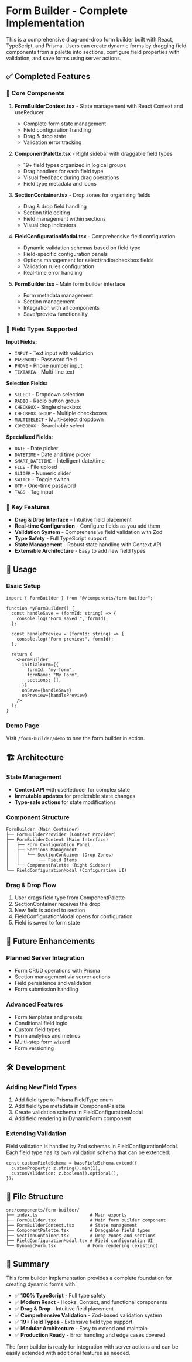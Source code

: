 # Form Builder - Complete Implementation

This is a comprehensive drag-and-drop form builder built with React, TypeScript, and Prisma. Users can create dynamic forms by dragging field components from a palette into sections, configure field properties with validation, and save forms using server actions.

## ✅ Completed Features

### 🎨 Core Components

1. **FormBuilderContext.tsx** - State management with React Context and useReducer

   - Complete form state management
   - Field configuration handling
   - Drag & drop state
   - Validation error tracking

2. **ComponentPalette.tsx** - Right sidebar with draggable field types

   - 19+ field types organized in logical groups
   - Drag handlers for each field type
   - Visual feedback during drag operations
   - Field type metadata and icons

3. **SectionContainer.tsx** - Drop zones for organizing fields

   - Drag & drop field handling
   - Section title editing
   - Field management within sections
   - Visual drop indicators

4. **FieldConfigurationModal.tsx** - Comprehensive field configuration

   - Dynamic validation schemas based on field type
   - Field-specific configuration panels
   - Options management for select/radio/checkbox fields
   - Validation rules configuration
   - Real-time error handling

5. **FormBuilder.tsx** - Main form builder interface
   - Form metadata management
   - Section management
   - Integration with all components
   - Save/preview functionality

### 🔧 Field Types Supported

**Input Fields:**

- `INPUT` - Text input with validation
- `PASSWORD` - Password field
- `PHONE` - Phone number input
- `TEXTAREA` - Multi-line text

**Selection Fields:**

- `SELECT` - Dropdown selection
- `RADIO` - Radio button group
- `CHECKBOX` - Single checkbox
- `CHECKBOX_GROUP` - Multiple checkboxes
- `MULTISELECT` - Multi-select dropdown
- `COMBOBOX` - Searchable select

**Specialized Fields:**

- `DATE` - Date picker
- `DATETIME` - Date and time picker
- `SMART_DATETIME` - Intelligent date/time
- `FILE` - File upload
- `SLIDER` - Numeric slider
- `SWITCH` - Toggle switch
- `OTP` - One-time password
- `TAGS` - Tag input

### 🎯 Key Features

- **Drag & Drop Interface** - Intuitive field placement
- **Real-time Configuration** - Configure fields as you add them
- **Validation System** - Comprehensive field validation with Zod
- **Type Safety** - Full TypeScript support
- **State Management** - Robust state handling with Context API
- **Extensible Architecture** - Easy to add new field types

## 🚀 Usage

### Basic Setup

```tsx
import { FormBuilder } from "@/components/form-builder";

function MyFormBuilder() {
  const handleSave = (formId: string) => {
    console.log("Form saved:", formId);
  };

  const handlePreview = (formId: string) => {
    console.log("Form preview:", formId);
  };

  return (
    <FormBuilder
      initialForm={{
        formId: "my-form",
        formName: "My Form",
        sections: [],
      }}
      onSave={handleSave}
      onPreview={handlePreview}
    />
  );
}
```

### Demo Page

Visit `/form-builder/demo` to see the form builder in action.

## 🏗️ Architecture

### State Management

- **Context API** with useReducer for complex state
- **Immutable updates** for predictable state changes
- **Type-safe actions** for state modifications

### Component Structure

```
FormBuilder (Main Container)
├── FormBuilderProvider (Context Provider)
├── FormBuilderContent (Main Interface)
│   ├── Form Configuration Panel
│   ├── Sections Management
│   │   └── SectionContainer (Drop Zones)
│   │       └── Field Items
│   └── ComponentPalette (Right Sidebar)
└── FieldConfigurationModal (Configuration UI)
```

### Drag & Drop Flow

1. User drags field type from ComponentPalette
2. SectionContainer receives the drop
3. New field is added to section
4. FieldConfigurationModal opens for configuration
5. Field is saved to form state

## 🔮 Future Enhancements

### Planned Server Integration

- Form CRUD operations with Prisma
- Section management via server actions
- Field persistence and validation
- Form submission handling

### Advanced Features

- Form templates and presets
- Conditional field logic
- Custom field types
- Form analytics and metrics
- Multi-step form wizard
- Form versioning

## 🛠️ Development

### Adding New Field Types

1. Add field type to Prisma FieldType enum
2. Add field type metadata in ComponentPalette
3. Create validation schema in FieldConfigurationModal
4. Add field rendering in DynamicForm component

### Extending Validation

Field validation is handled by Zod schemas in FieldConfigurationModal. Each field type has its own validation schema that can be extended:

```tsx
const customFieldSchema = baseFieldSchema.extend({
  customProperty: z.string().min(1),
  customValidation: z.boolean().optional(),
});
```

## 📁 File Structure

```
src/components/form-builder/
├── index.ts                    # Main exports
├── FormBuilder.tsx             # Main form builder component
├── FormBuilderContext.tsx      # State management
├── ComponentPalette.tsx        # Draggable field types
├── SectionContainer.tsx        # Drop zones and sections
├── FieldConfigurationModal.tsx # Field configuration UI
└── DynamicForm.tsx            # Form rendering (existing)
```

## 🎉 Summary

This form builder implementation provides a complete foundation for creating dynamic forms with:

- ✅ **100% TypeScript** - Full type safety
- ✅ **Modern React** - Hooks, Context, and functional components
- ✅ **Drag & Drop** - Intuitive field placement
- ✅ **Comprehensive Validation** - Zod-based validation system
- ✅ **19+ Field Types** - Extensive field type support
- ✅ **Modular Architecture** - Easy to extend and maintain
- ✅ **Production Ready** - Error handling and edge cases covered

The form builder is ready for integration with server actions and can be easily extended with additional features as needed.
